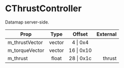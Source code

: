 # CThrustController

Datamap server-side.

|Prop|Type|Offset|External|
|---|:-:|:-:|--:|
|m_thrustVector|vector|4 \| 0x4||
|m_torqueVector|vector|16 \| 0x10||
|m_thrust|float|28 \| 0x1c|thrust|
